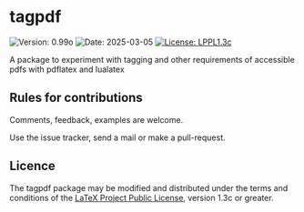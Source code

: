 # tagpdf

![Version: 0.99o](https://img.shields.io/badge/current_version-0.99o-blue.svg?style=flat-square)
![Date: 2025-03-05](https://img.shields.io/badge/date-2025--03--05-blue.svg?style=flat-square)
[![License: LPPL1.3c ](https://img.shields.io/badge/license-LPPL1.3c-blue.svg?style=flat-square)](https://ctan.org/license/lppl1.3c)

A package to experiment with tagging and other requirements of accessible pdfs with pdflatex and lualatex

## Rules for contributions

Comments, feedback, examples are welcome. 

Use the issue tracker, send a mail or make a pull-request.

## Licence

The tagpdf package may be modified and distributed under the terms and conditions of the 
[LaTeX Project Public License](https://www.latex-project.org/lppl/), version 1.3c or greater.
 
